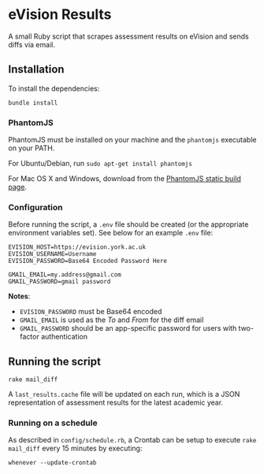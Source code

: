 # eVision Results

A small Ruby script that scrapes assessment results on eVision and sends diffs via email.

## Installation

To install the dependencies:

```
bundle install
```

### PhantomJS

PhantomJS must be installed on your machine and the `phantomjs` executable on your PATH.

For Ubuntu/Debian, run `sudo apt-get install phantomjs`

For Mac OS X and Windows, download from the [PhantomJS static build page](http://phantomjs.org/download.html).

### Configuration

Before running the script, a `.env` file should be created (or the appropriate environment variables set). See below
for an example `.env` file:

```
EVISION_HOST=https://evision.york.ac.uk
EVISION_USERNAME=Username
EVISION_PASSWORD=Base64 Encoded Password Here

GMAIL_EMAIL=my.address@gmail.com
GMAIL_PASSWORD=gmail password
```

**Notes**:

* `EVISION_PASSWORD` must be Base64 encoded
* `GMAIL_EMAIL` is used as the *To* and *From* for the diff email
* `GMAIL_PASSWORD` should be an app-specific password for users with two-factor authentication

## Running the script

```
rake mail_diff
```

A `last_results.cache` file will be updated on each run, which is a JSON representation of assessment results for the
latest academic year.

### Running on a schedule

As described in `config/schedule.rb`, a Crontab can be setup to execute `rake mail_diff` every 15 minutes by executing:

```
whenever --update-crontab
```